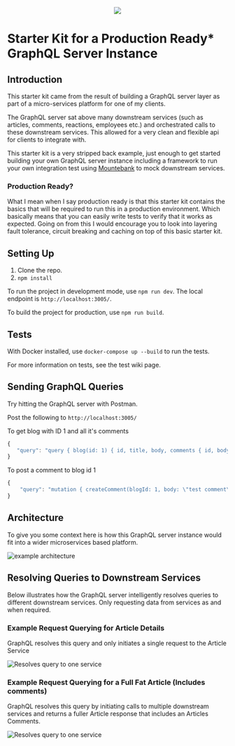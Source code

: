 <p align="center">
  <img src="https://user-images.githubusercontent.com/410358/48665466-b495ff80-eaa6-11e8-8c5d-1f9b9b1cd007.png"/>
</p>

# Starter Kit for a Production Ready* GraphQL Server Instance

## Introduction

This starter kit came from the result of building a GraphQL server layer as part of a micro-services platform for one of my clients.

The GraphQL server sat above many downstream services (such as articles, comments, reactions, employees etc.) and orchestrated calls to these downstream services. This allowed for a very clean and flexible api for clients to integrate with.

This starter kit is a very stripped back example, just enough to get started building your own GraphQL server instance including a framework to run your own integration test using [Mountebank](http://www.mbtest.org) to mock downstream services.

### Production Ready?

What I mean when I say production ready is that this starter kit contains the basics that will be required to run this in a production environment. Which basically means that you can easily write tests to verify that it works as expected. Going on from this I would encourage you to look into layering fault tolerance, circuit breaking and caching on top of this basic starter kit.

## Setting Up
1. Clone the repo.
2. `npm install`

To run the project in development mode, use `npm run dev`. The local endpoint is `http://localhost:3005/`.

To build the project for production, use `npm run build`.

## Tests
With Docker installed, use `docker-compose up --build` to run the tests. 

For more information on tests, see the test wiki page.

## Sending GraphQL Queries

Try hitting the GraphQL server with Postman.


Post the following to `http://localhost:3005/`

To get blog with ID 1 and all it's comments

```javascript
{
   "query": "query { blog(id: 1) { id, title, body, comments { id, body } } }"
}
```

To post a comment to blog id 1
```javascript
{
	"query": "mutation { createComment(blogId: 1, body: \"test comment\") { id, body }}"
}
```
## Architecture
To give you some context here is how this GraphQL server instance would fit into a wider microservices based platform.

![example architecture](https://user-images.githubusercontent.com/410358/39463380-99b19e2a-4d0f-11e8-8b79-8a91622c9a5a.png)

## Resolving Queries to Downstream Services

Below illustrates how the GraphQL server intelligently resolves queries to different downstream services. Only requesting data from services as and when required.

### Example Request Querying for Article Details

GraphQL resolves this query and only initiates a single request to the Article Service

![Resolves query to one service](https://user-images.githubusercontent.com/410358/39463358-7017d110-4d0f-11e8-998b-5506de5ef563.png)

### Example Request Querying for a Full Fat Article (Includes comments)

GraphQL resolves this query by initiating calls to multiple downstream services and returns a fuller Article response that includes an Articles Comments.

![Resolves query to one service](https://user-images.githubusercontent.com/410358/39463375-95279b02-4d0f-11e8-8d51-811e1c26c71c.png)
